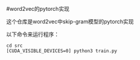 #word2vec的pytorch实现

这个仓库是word2vec中skip-gram模型的pytorch实现


以下命令来运行程序：

    cd src
    [CUDA_VISIBLE_DEVICES=0] python3 train.py